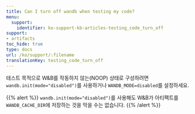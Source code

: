 ```yaml
---
title: Can I turn off wandb when testing my code?
menu:
  support:
    identifier: ko-support-kb-articles-testing_code_turn_off
support:
- artifacts
toc_hide: true
type: docs
url: /ko/support/:filename
translationKey: testing_code_turn_off
---
```

테스트 목적으로 W&B를 작동하지 않는(NOOP) 상태로 구성하려면 `wandb.init(mode="disabled")`를 사용하거나 `WANDB_MODE=disabled`를 설정하세요.

{{% alert %}}
`wandb.init(mode="disabled")`를 사용해도 W&B가 아티팩트를 `WANDB_CACHE_DIR`에 저장하는 것을 막을 수는 없습니다.
{{% /alert %}}
